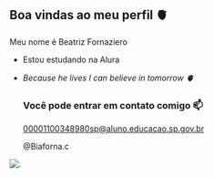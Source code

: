 ## Boa vindas ao meu perfil 🫀

Meu nome é Beatriz Fornaziero

- Estou estudando na Alura
- 
  *Because he lives I can believe in tomorrow 🫀*

  ### Você pode entrar em contato comigo 📫

  00001100348980sp@aluno.educacao.sp.gov.br

   @Biaforna.c
  

![.](https://media1.tenor.com/m/1ow9bwnFon0AAAAd/hug-marta-silva.gif)
